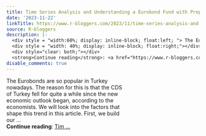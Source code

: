 ```yaml
---
title: Time Series Analysis and Understanding a Eurobond Fund with Prophet
date: '2023-11-22'
linkTitle: https://www.r-bloggers.com/2023/11/time-series-analysis-and-understanding-a-eurobond-fund-with-prophet/
source: R-bloggers
description: |-
  <div style = "width:60%; display: inline-block; float:left; "> The Eurobonds are so popular in Turkey nowadays. The reason for this is that the CDS of Turkey fell for quite a while since the new economic outlook began, according to the economists. We will look into the factors that shape this trend in this article. First, we build our ...</div>
  <div style = "width: 40%; display: inline-block; float:right;"></div>
  <div style="clear: both;"></div>
  <strong>Continue reading</strong>: <a href="https://www.r-bloggers.com/2023/11/time-series-analysis-and-understanding-a-eurobond-fund-with-prophet/">Tim ...
disable_comments: true
---
```

<div style = "width:60%; display: inline-block; float:left; "> The Eurobonds are so popular in Turkey nowadays. The reason for this is that the CDS of Turkey fell for quite a while since the new economic outlook began, according to the economists. We will look into the factors that shape this trend in this article. First, we build our ...</div>
<div style = "width: 40%; display: inline-block; float:right;"></div>
<div style="clear: both;"></div>
<strong>Continue reading</strong>: <a href="https://www.r-bloggers.com/2023/11/time-series-analysis-and-understanding-a-eurobond-fund-with-prophet/">Tim ...